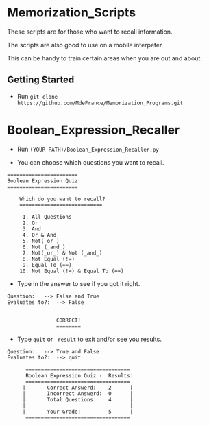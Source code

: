 # Memorization_Scripts

These scripts are for those who want to recall information.


The scripts are also good to use on a mobile interpeter.

This can be handy to train certain areas when you are out and about.



## Getting Started

* Run ```git clone https://github.com/MdeFrance/Memorization_Programs.git```




# Boolean_Expression_Recaller

* Run ```(YOUR PATH)/Boolean_Expression_Recaller.py ```

* You can choose which questions you want to recall.
```
======================= 
Boolean Expression Quiz
=======================

    Which do you want to recall?
    ===========================

     1. All Questions
     2. Or
     3. And
     4. Or & And
     5. Not(_or_)
     6. Not (_and_)
     7. Not(_or_) & Not (_and_)
     8. Not Equal (!=)
     9. Equal To (==)
    10. Not Equal (!=) & Equal To (==)
```

* Type in the answer to see if you got it right.
```
Question:	-->	False and True
Evaluates to?:	-->	False


				CORRECT!
				========
```
* Type ```quit``` or ``` result``` to exit and/or see you results.
```
Question:	-->	True and False
Evaluates to?:	-->	quit

      ==================================
      Boolean Expression Quiz -  Results:
      ==================================
     |       Correct Answerd:    2      |
     |       Incorrect Answerd:  0      |
     |       Total Questions:    4      |
     |                                  |
     |       Your Grade:         5      |
      ==================================
    
```
